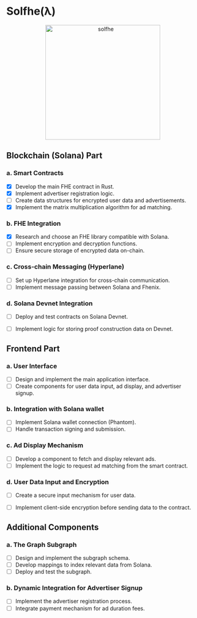 # Solfhe(λ)

<div align="center">
  <img src="https://github.com/user-attachments/assets/7e0eabd6-4f28-4a75-acb2-22dd5e724981" alt="solfhe" width="300">
</div>



## Blockchain (Solana) Part

### a. Smart Contracts
- [x] Develop the main FHE contract in Rust.
- [x] Implement advertiser registration logic.
- [ ] Create data structures for encrypted user data and advertisements.
- [x] Implement the matrix multiplication algorithm for ad matching.

### b. FHE Integration
- [x] Research and choose an FHE library compatible with Solana.
- [ ] Implement encryption and decryption functions.
- [ ] Ensure secure storage of encrypted data on-chain.

### c. Cross-chain Messaging (Hyperlane)
- [ ] Set up Hyperlane integration for cross-chain communication.
- [ ] Implement message passing between Solana and Fhenix.

### d. Solana Devnet Integration
- [ ] Deploy and test contracts on Solana Devnet.
- [ ] Implement logic for storing proof construction data on Devnet.


## Frontend Part

### a. User Interface
- [ ] Design and implement the main application interface.
- [ ] Create components for user data input, ad display, and advertiser signup.

### b. Integration with Solana wallet
- [ ] Implement Solana wallet connection (Phantom).
- [ ] Handle transaction signing and submission.

### c. Ad Display Mechanism
- [ ] Develop a component to fetch and display relevant ads.
- [ ] Implement the logic to request ad matching from the smart contract.

### d. User Data Input and Encryption
- [ ] Create a secure input mechanism for user data.
- [ ] Implement client-side encryption before sending data to the contract.


## Additional Components

### a. The Graph Subgraph
- [ ] Design and implement the subgraph schema.
- [ ] Develop mappings to index relevant data from Solana.
- [ ] Deploy and test the subgraph.

### b. Dynamic Integration for Advertiser Signup
- [ ] Implement the advertiser registration process.
- [ ] Integrate payment mechanism for ad duration fees.
